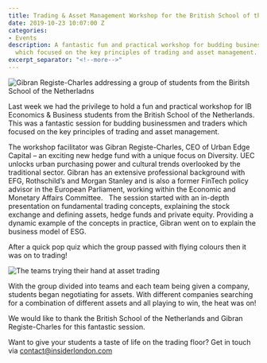 ```yaml
---
title: Trading & Asset Management Workshop for the British School of the Netherlands
date: 2019-10-23 10:07:00 Z
categories:
- Events
description: A fantastic fun and practical workshop for budding businessmen and traders
  which focused on the key principles of trading and asset management.
excerpt_separator: "<!--more-->"
---
```


![Gibran Registe-Charles addressing a group of students from the Biritsh School of the Netherladns](/uploads/trading-workshop-1.jpg)

Last week we had the privilege to hold a fun and practical workshop for IB Economics & Business students from the British School of the Netherlands. This was a fantastic session for budding businessmen and traders which focused on the key principles of trading and asset management.

<!--more-->

The workshop facilitator was Gibran Registe-Charles, CEO of Urban Edge Capital – an exciting new hedge fund with a unique focus on Diversity. UEC unlocks urban purchasing power and cultural trends overlooked by the traditional sector. Gibran has an extensive professional background with EFG, Rothschild’s and Morgan Stanley and is also a former FinTech policy advisor in the European Parliament, working within the Economic and Monetary Affairs Committee.  
The session started with an in-depth presentation on fundamental trading concepts, explaining the stock exchange and defining assets, hedge funds and private equity. Providing a dynamic example of the concepts in practice, Gibran went on to explain the business model of ESG.

After a quick pop quiz which the group passed with flying colours then it was on to trading!

![The teams trying their hand at asset trading](/uploads/trading-workshop-2.jpg)

With the group divided into teams and each team being given a company, students began negotiating for assets. With different companies searching for a combination of different assets and all playing to win, the heat was on!

We would like to thank the British School of the Netherlands and Gibran Registe-Charles for this fantastic session.

Want to give your students a taste of life on the trading floor? Get in touch via <a href="mailto:contact@insiderlondon.cm">contact@insiderlondon.com</a>
